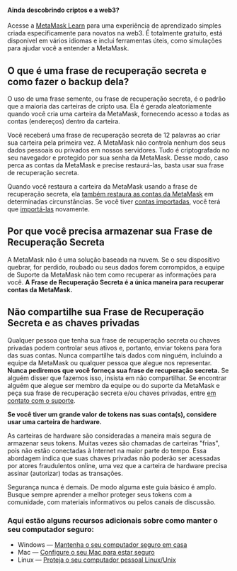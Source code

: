 
#### Ainda descobrindo criptos e a web3?


Acesse a [MetaMask Learn](https://learn.metamask.io/) para uma experiência de aprendizado simples criada especificamente para novatos na web3. É totalmente gratuito, está disponível em vários idiomas e inclui ferramentas úteis, como simulações para ajudar você a entender a MetaMask.



O que é uma frase de recuperação secreta e como fazer o backup dela?
--------------------------------------------------------------------


O uso de uma frase semente, ou frase de recuperação secreta, é o padrão que a maioria das carteiras de cripto usa. Ela é gerada aleatoriamente quando você cria uma carteira da MetaMask, fornecendo acesso a todas as contas (endereços) dentro da carteira.


Você receberá uma frase de recuperação secreta de 12 palavras ao criar sua carteira pela primeira vez. A MetaMask não controla nenhum dos seus dados pessoais ou privados em nossos servidores. Tudo é criptografado no seu navegador e protegido por sua senha da MetaMask. Desse modo, caso perca as contas da MetaMask e precise restaurá-las, basta usar sua frase de recuperação secreta.


Quando você restaura a carteira da MetaMask usando a frase de recuperação secreta, ela [também restaura as contas da MetaMask](https://metamask.zendesk.com/hc/en-us/articles/360015489271) em determinadas circunstâncias. Se você tiver [contas importadas](https://metamask.zendesk.com/hc/en-us/articles/360015289932-What-are-imported-accounts-), você terá que [importá-las](https://metamask.zendesk.com/hc/en-us/articles/360015489331) novamente.


Por que você precisa armazenar sua Frase de Recuperação Secreta
---------------------------------------------------------------


A MetaMask não é uma solução baseada na nuvem. Se o seu dispositivo quebrar, for perdido, roubado ou seus dados forem corrompidos, a equipe de Suporte da MetaMask não tem como recuperar as informações para você. **A Frase de Recuperação Secreta é a única maneira para recuperar contas da MetaMask.**


Não compartilhe sua Frase de Recuperação Secreta e as chaves privadas
---------------------------------------------------------------------


Qualquer pessoa que tenha sua frase de recuperação secreta ou chaves privadas podem controlar seus ativos e, portanto, enviar tokens para fora das suas contas. Nunca compartilhe tais dados com ninguém, incluindo a equipe da MetaMask ou qualquer pessoa que alegue nos representar. **Nunca pediremos que você forneça sua frase de recuperação secreta.** Se alguém disser que fazemos isso, insista em não compartilhar. Se encontrar alguém que alegue ser membro da equipe ou do suporte da MetaMask e peça sua frase de recuperação secreta e/ou chaves privadas, entre [em contato com o suporte](https://metamask.zendesk.com/hc/en-us/articles/360058969391).


**Se você tiver um grande valor de tokens nas suas conta(s), considere usar uma carteira de hardware.**


As carteiras de hardware são consideradas a maneira mais segura de armazenar seus tokens. Muitas vezes são chamadas de carteiras "frias", pois não estão conectadas à Internet na maior parte do tempo. Essa abordagem indica que suas chaves privadas não poderão ser acessadas por atores fraudulentos online, uma vez que a carteira de hardware precisa assinar (autorizar) todas as transações.


Segurança nunca é demais. De modo alguma este guia básico é amplo. Busque sempre aprender a melhor proteger seus tokens com a comunidade, com materiais informativos ou pelos canais de discussão.


### Aqui estão alguns recursos adicionais sobre como manter o seu computador seguro:


* Windows — [Mantenha o seu computador seguro em casa](https://support.microsoft.com/en-us/windows/keep-your-computer-secure-at-home-c348f24f-a4f0-de5d-9e4a-e0fc156ab221)
* Mac — [Configure o seu Mac para estar seguro](https://support.apple.com/en-in/guide/mac-help/flvlt003/mac)
* Linux — [Proteja o seu computador pessoal Linux/Unix](https://safecomputing.umich.edu/protect-yourself/secure-your-devices/personal-computer/linuxunix)

